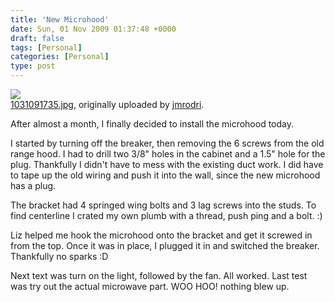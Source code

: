 ```yaml
---
title: 'New Microhood'
date: Sun, 01 Nov 2009 01:37:48 +0000
draft: false
tags: [Personal]
categories: [Personal]
type: post
---
```


[![](http://farm3.static.flickr.com/2530/4061434341_d0fdf0ba06.jpg)](http://www.flickr.com/photos/jmrodri/4061434341/ "photo sharing")  
[1031091735.jpg](http://www.flickr.com/photos/jmrodri/4061434341/), originally uploaded by [jmrodri](http://www.flickr.com/people/jmrodri/).

After almost a month, I finally decided to install the microhood today.  
  
I started by turning off the breaker, then removing the 6 screws from the old range hood. I had to drill two 3/8" holes in the cabinet and a 1.5" hole for the plug. Thankfully I didn't have to mess with the existing duct work. I did have to tape up the old wiring and push it into the wall, since the new microhood has a plug.  
  
The bracket had 4 springed wing bolts and 3 lag screws into the studs. To find centerline I crated my own plumb with a thread, push ping and a bolt. :)  
  
Liz helped me hook the microhood onto the bracket and get it screwed in from the top. Once it was in place, I plugged it in and switched the breaker. Thankfully no sparks :D  
  
Next text was turn on the light, followed by the fan. All worked. Last test was try out the actual microwave part. WOO HOO! nothing blew up.